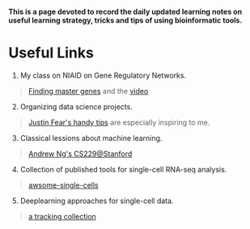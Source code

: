 **This is a page devoted to record the daily updated learning notes on useful learning strategy, tricks and tips of using bioinformatic tools.**

# Useful Links

1. My class on NIAID on Gene Regulatory Networks.

> [Finding master genes](https://github.com/niaid/Gene_Regulatory_Networks) and the [video](https://www.youtube.com/watch?v=eMvUteU3WWk&feature=youtu.be)

2. Organizing data science projects. 

> [Justin Fear's handy tips](https://github.com/jfear/datascience_presentations) are especially inspiring to me.

3. Classical lessions about machine learning.

> [Andrew Ng's CS229@Stanford](https://www.youtube.com/watch?v=UzxYlbK2c7E&list=RDCMUC-EnprmCZ3OXyAoG7vjVNCA&start_radio=1&t=7)

4. Collection of published tools for single-cell RNA-seq analysis.

> [awsome-single-cells](https://github.com/seandavi/awesome-single-cell)

5. Deeplearning approaches for single-cell data.

> [a tracking collection](https://github.com/TranslationalBioinformaticsUnit/singlecelldb/wiki/Deep-learning-approaches-for-single-cell-data)
